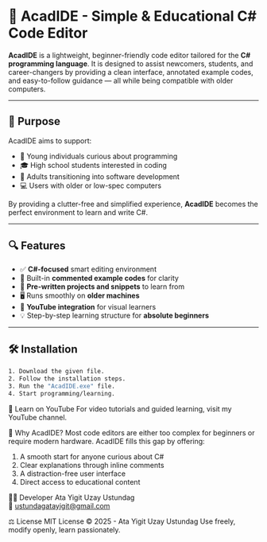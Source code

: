 # 🌟 AcadIDE - Simple & Educational C# Code Editor

**AcadIDE** is a lightweight, beginner-friendly code editor tailored for the **C# programming language**. It is designed to assist newcomers, students, and career-changers by providing a clean interface, annotated example codes, and easy-to-follow guidance — all while being compatible with older computers.

---

## 🎯 Purpose

AcadIDE aims to support:

- 👦 Young individuals curious about programming  
- 🎓 High school students interested in coding  
- 💼 Adults transitioning into software development  
- 💻 Users with older or low-spec computers  

By providing a clutter-free and simplified experience, **AcadIDE** becomes the perfect environment to learn and write C#.

---

## 🔍 Features

- ✅ **C#-focused** smart editing environment  
- 💬 Built-in **commented example codes** for clarity  
- 📁 **Pre-written projects and snippets** to learn from  
- 🖥️ Runs smoothly on **older machines**  
- 🎥 **YouTube integration** for visual learners  
- 💡 Step-by-step learning structure for **absolute beginners**

---

## 🛠 Installation

```bash
1. Download the given file.
2. Follow the installation steps.
3. Run the "AcadIDE.exe" file.
4. Start programming/learning.
```

🎥 Learn on YouTube
For video tutorials and guided learning, visit my YouTube channel.

🧠 Why AcadIDE?
Most code editors are either too complex for beginners or require modern hardware. AcadIDE fills this gap by offering:

  1. A smooth start for anyone curious about C#
  2. Clear explanations through inline comments
  3. A distraction-free user interface
  4. Direct access to educational content

👨‍💻 Developer
Ata Yigit Uzay Ustundag <br>
  📧 ustundagatayigit@gmail.com

⚖️ License
  MIT License © 2025 - Ata Yigit Uzay Ustundag
  Use freely, modify openly, learn passionately.
